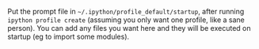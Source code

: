 Put the prompt file in `~/.ipython/profile_default/startup`, after running `ipython profile create` (assuming you only want one profile, like a sane person). You can add any files you want here and they will be executed on startup (eg to import some modules).
